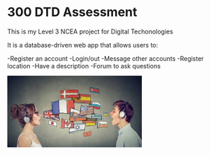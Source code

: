 # 300 DTD Assessment

This is my Level 3 NCEA project for Digital Techonologies

It is a database-driven web app that allows users to:

-Register an account
-Login/out
-Message other accounts
-Register location
-Have a description
-Forum to ask questions

![Alt text](images/foreign.jpg)